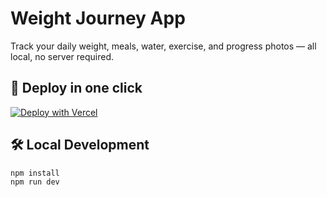 # Weight Journey App

Track your daily weight, meals, water, exercise, and progress photos — all local, no server required.

## 🚀 Deploy in one click
[![Deploy with Vercel](https://vercel.com/button)](https://vercel.com/new/clone?repository-url=https://github.com/YOUR_GITHUB_USERNAME/weight-journey-app&project-name=weight-journey&repository-name=weight-journey-app)

## 🛠 Local Development
```bash
npm install
npm run dev
```
